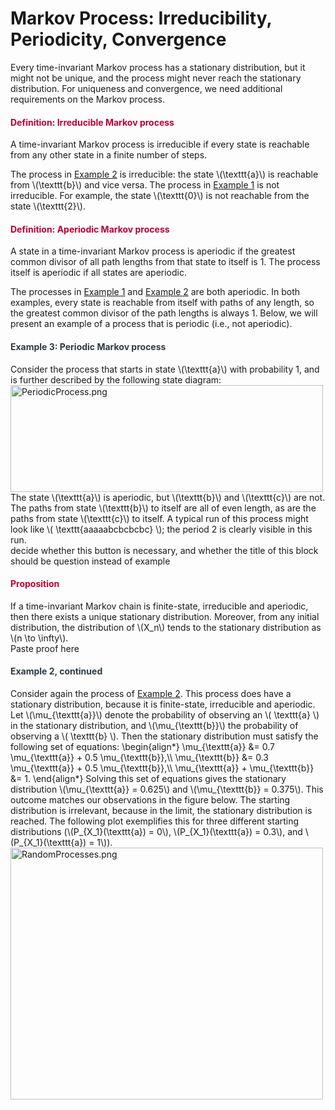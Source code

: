 # Markov Process: Irreducibility, Periodicity, Convergence

<p>Every time-invariant Markov process has a stationary distribution, but it might not be unique, and the process might never reach the stationary distribution. For uniqueness and convergence, we need additional requirements on the Markov process.</p>
<div class="content-box pad-box-mini border border-trbl border-round">
<h4 style="color: #bc0031;"><strong>Definition: Irreducible Markov process</strong></h4>
A time-invariant Markov process is irreducible if every state is reachable from any other state in a finite number of steps.</div>
<p>The process in <a title="Markov Processes: Time Invariance, Finite State" href="https://canvas.uva.nl/courses/10933/pages/markov-process-time-invariance-finite-state-transition-matrix#example2" data-api-endpoint="https://canvas.uva.nl/api/v1/courses/10933/pages/markov-process-time-invariance-finite-state-transition-matrix%23example2" data-api-returntype="Page">Example 2</a> is irreducible: the state \(\texttt{a}\) is reachable from \(\texttt{b}\) and vice versa. The process in <a title="Markov Processes: Time Invariance, Finite State" href="https://canvas.uva.nl/courses/10933/pages/markov-process-time-invariance-finite-state-transition-matrix#example1" data-api-endpoint="https://canvas.uva.nl/api/v1/courses/10933/pages/markov-process-time-invariance-finite-state-transition-matrix%23example1" data-api-returntype="Page">Example 1</a> is not irreducible. For example, the state \(\texttt{0}\) is not reachable from the state \(\texttt{2}\).</p>
<div class="content-box pad-box-mini border border-trbl border-round">
<h4 style="color: #bc0031;"><strong>Definition: Aperiodic Markov process</strong></h4>
A state in a time-invariant Markov process is aperiodic if the greatest common divisor of all path lengths from that state to itself is 1. The process itself is aperiodic if all states are aperiodic.</div>
<p>The processes in <a title="Markov Processes: Time Invariance, Finite State" href="https://canvas.uva.nl/courses/10933/pages/markov-process-time-invariance-finite-state-transition-matrix#example1" data-api-endpoint="https://canvas.uva.nl/api/v1/courses/10933/pages/markov-process-time-invariance-finite-state-transition-matrix%23example1" data-api-returntype="Page">Example 1</a> and <a title="Markov Processes: Time Invariance, Finite State" href="https://canvas.uva.nl/courses/10933/pages/markov-process-time-invariance-finite-state-transition-matrix#example2" data-api-endpoint="https://canvas.uva.nl/api/v1/courses/10933/pages/markov-process-time-invariance-finite-state-transition-matrix%23example2" data-api-returntype="Page">Example 2</a> are both aperiodic. In both examples, every state is reachable from itself with paths of any length, so the greatest common divisor of the path lengths is always 1. Below, we will present an example of a process that is periodic (i.e., not aperiodic).</p>
<div class="content-box pad-box-mini border border-trbl border-round">
<h4 id="example3" style="color: #2d3b45;"><strong>Example 3: Periodic Markov process</strong></h4>
Consider the process that starts in state \(\texttt{a}\) with probability 1, and is further described by the following state diagram:<br><img src="https://canvas.uva.nl/courses/10933/files/1322418/preview?verifier=nvRMfu2kCKSOpq14KMJelHofw4rrsfNz3hraBpux" alt="PeriodicProcess.png" width="500" height="171" data-api-endpoint="https://canvas.uva.nl/api/v1/courses/10933/files/1322418" data-api-returntype="File"><br>The state \(\texttt{a}\) is aperiodic, but \(\texttt{b}\) and \(\texttt{c}\) are not. The paths from state \(\texttt{b}\) to itself are all of even length, as are the paths from state \(\texttt{c}\) to itself. A typical run of this process might look like \( \texttt{aaaaabcbcbcbc} \); the period 2 is clearly visible in this run.
<div id="group11" style="">
<div class="content-box">decide whether this button is necessary, and whether the title of this block should be question instead of example</div>
</div>
</div>
<div class="content-box pad-box-mini border border-trbl border-round">
<h4 style="color: #bc0031;"><strong>Proposition</strong></h4>
If a time-invariant Markov chain is finite-state, irreducible and aperiodic, then there exists a unique stationary distribution. Moreover, from any initial distribution, the distribution of \(X_n\) tends to the stationary distribution as \(n \to \infty\).
<div id="group13" style="">
<div class="content-box">Paste proof here</div>
</div>
</div>
<div class="content-box pad-box-mini border border-trbl border-round">
<h4 style="color: #2d3b45;"><strong>Example 2, continued</strong></h4>
Consider again the process of <a title="Markov Processes: Time Invariance, Finite State" href="https://canvas.uva.nl/courses/10933/pages/markov-process-time-invariance-finite-state-transition-matrix#example2" data-api-endpoint="https://canvas.uva.nl/api/v1/courses/10933/pages/markov-process-time-invariance-finite-state-transition-matrix%23example2" data-api-returntype="Page">Example 2</a>. This process does have a stationary distribution, because it is finite-state, irreducible and aperiodic. Let \(\mu_{\texttt{a}}\) denote the probability of observing an \( \texttt{a} \) in the stationary distribution, and \(\mu_{\texttt{b}}\) the probability of observing a \( \texttt{b} \). Then the stationary distribution must satisfy the following set of equations: \begin{align*} \mu_{\texttt{a}} &amp;= 0.7 \mu_{\texttt{a}} + 0.5 \mu_{\texttt{b}},\\ \mu_{\texttt{b}} &amp;= 0.3 \mu_{\texttt{a}} + 0.5 \mu_{\texttt{b}},\\ \mu_{\texttt{a}} + \mu_{\texttt{b}} &amp;= 1. \end{align*} Solving this set of equations gives the stationary distribution \(\mu_{\texttt{a}} = 0.625\) and \(\mu_{\texttt{b}} = 0.375\). This outcome matches our observations in the figure below. The starting distribution is irrelevant, because in the limit, the stationary distribution is reached. The following plot exemplifies this for three different starting distributions (\(P_{X_1}(\texttt{a}) = 0\), \(P_{X_1}(\texttt{a}) = 0.3\), and \(P_{X_1}(\texttt{a}) = 1\)).<br><img src="https://canvas.uva.nl/courses/10933/files/1322391/preview?verifier=0albr83mCsVAkalaVWCfb2ta7Rzi41lJdjU13ucw" alt="RandomProcesses.png" width="500" height="403" data-api-endpoint="https://canvas.uva.nl/api/v1/courses/10933/files/1322391" data-api-returntype="File">
</div>